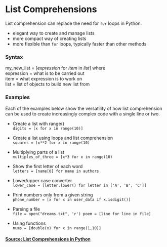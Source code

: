# List Comprehensions

List comprehension can replace the need for `for` loops in Python.  
* elegant way to create and manage lists
* more compact way of creating lists
* more flexible than `for` loops, typically faster than other methods

### Syntax
my_new_list = [_expression_ for _item_ in _list_]
where<br>
expression = what is to be carried out  
item = what expression is to work on  
list = list of objects to build new list from

### Examples
Each of the examples below show the versatility of how list comprehension 
can be used to create increasingly complex code with a single line or two.
* Create a list with range()  
`digits = [x for x in range(10)]`  


* Create a list using loops and list comprehension  
`squares = [x**2 for x in range(10)`  


* Multiplying parts of a list  
`multiples_of_three = [x*3 for x in range(10)`  


* Show the first letter of each word  
`letters = [name[0] for name in authors`


* Lower/upper case converter  
`lower_case = [letter.lower() for letter in ['A', 'B', 'C']]`


* Print numbers only from a given string  
`phone_number = [x for x in user_data if x.isdigit()]`


* Parsing a file  
`file = open("dreams.txt", 'r')
 poem = [line for line in file]`


* Using functions  
`nums = [double(x) for x in range(1,10)]`

#### [Source: List Comprehensions in Python](https://www.pythonforbeginners.com/basics/list-comprehensions-in-python)